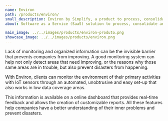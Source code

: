 ```yaml
---
name: Environ
path: /products/environ/
small_description: Environ by Simplify, a product to process, consolidate and display real-time data from various Internet of Things (IoT) sensors.
about: Software as a Service (SaaS) solution to process, consolidate and display real-time data from various Internet of Things sensors. It aims to provide highly automated setup and a lightweight connection protocol, suited for both high and low network coverage locations with low network usage. Given the broad spectrum of businesses that are using Internet of Things to monitor their primary activities, Environ addresses problems common throughout the industry, in multiple environments, all across logistical and operational activities, thus optimizing the core processes of the business.

main_image: ../../images/products/environ-produto.png
showcase_image: ../../images/products/environ.png
---
```


Lack of monitoring and organized information can be the invisible barrier that prevents companies from improving. A good monitoring system can help not only detect areas that need improving, or the reasons why those same areas are in trouble, but also prevent disasters from happening.

With Environ, clients can monitor the environment of their primary activities with IoT sensors through an automated, unobtrusive and easy set-up that also works in low data coverage areas.

This information is available on a online dashboard that provides real-time feedback and allows the creation of customizable reports. All these features help companies have a better understanding of their inner problems and prevent disasters.
